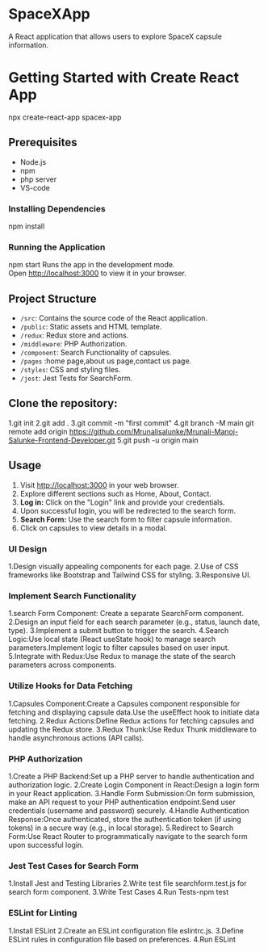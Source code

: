 # SpaceXApp

A React application that allows users to explore SpaceX capsule information.

# Getting Started with Create React App

npx create-react-app spacex-app

## Prerequisites

- Node.js
- npm 
- php server
- VS-code


### Installing Dependencies

npm install

### Running the Application

npm start
Runs the app in the development mode.\
Open [http://localhost:3000](http://localhost:3000) to view it in your browser.

## Project Structure

- `/src`: Contains the source code of the React application.
- `/public`: Static assets and HTML template.
- `/redux`: Redux store and actions.
- `/middleware`: PHP Authorization.
- `/component`: Search Functionality of capsules.
- `/pages` :home page,about us page,contact us page.
- `/styles`: CSS and styling files.
- `/jest`: Jest Tests for SearchForm.


## Clone the repository:

1.git init
2.git add .
3.git commit -m "first commit"
4.git branch -M main
git remote add origin https://github.com/Mrunalisalunke/Mrunali-Manoj-Salunke-Frontend-Developer.git
5.git push -u origin main

## Usage

1. Visit [http://localhost:3000](http://localhost:3000) in your web browser.
2. Explore different sections such as Home, About, Contact.
3. **Log in:** Click on the "Login" link and provide your credentials.
4. Upon successful login, you will be redirected to the search form.
5. **Search Form:** Use the search form to filter capsule information.
6. Click on capsules to view details in a modal.

### UI Design

1.Design visually appealing components for each page.
2.Use of CSS frameworks like Bootstrap and Tailwind CSS for styling.
3.Responsive UI.

### Implement Search Functionality
1.search Form Component: Create a separate SearchForm component.
2.Design an input field for each search parameter (e.g., status, launch date, type).
3.Implement a submit button to trigger the search.
4.Search Logic:Use local state (React useState hook) to manage search parameters.Implement logic to filter capsules based on user input.
5.Integrate with Redux:Use Redux to manage the state of the search parameters across components.

### Utilize Hooks for Data Fetching
1.Capsules Component:Create a Capsules component responsible for fetching and displaying capsule data.Use the useEffect hook to initiate data fetching.
2.Redux Actions:Define Redux actions for fetching capsules and updating the Redux store.
3.Redux Thunk:Use Redux Thunk middleware to handle asynchronous actions (API calls).

### PHP Authorization

1.Create a PHP Backend:Set up a PHP server to handle authentication and authorization logic.
2.Create Login Component in React:Design a login form in your React application.
3.Handle Form Submission:On form submission, make an API request to your PHP authentication endpoint.Send user credentials (username and password) securely.
4.Handle Authentication Response:Once authenticated, store the authentication token (if using tokens) in a secure way (e.g., in local storage).
5.Redirect to Search Form:Use React Router to programmatically navigate to the search form upon successful login.

### Jest Test Cases for Search Form

1.Install Jest and Testing Libraries
2.Write test file searchform.test.js for search form component.
3.Write Test Cases
4.Run Tests-npm test


### ESLint for Linting

1.Install ESLint
2.Create an ESLint configuration file eslintrc.js.
3.Define ESLint rules in configuration file based on preferences.
4.Run ESLint






